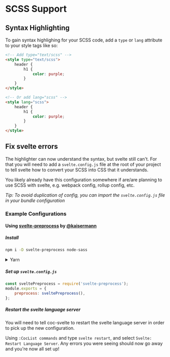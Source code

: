 # SCSS Support

## Syntax Highlighting

To gain syntax highlighing for your SCSS code, add a `type` or `lang` attribute to your style tags like so:

```html
<!-- Add type="text/scss" -->
<style type="text/scss">
    header {
        h1 {
            color: purple;
        }
    }
</style>

<!-- Or add lang="scss" -->
<style lang="scss">
    header {
        h1 {
            color: purple;
        }
    }
</style>
```

## Fix svelte errors

The highlighter can now understand the syntax, but svelte still can't.
For that you will need to add a `svelte.config.js` file at the root of your project to tell svelte how to convert your SCSS into CSS that it understands.

You likely already have this configuration somewhere if are/are planning to use SCSS with svelte, e.g. webpack config, rollup config, etc.

_Tip: To avoid duplication of config, you can import the `svelte.config.js` file in your bundle configuration_

### Example Configurations

#### Using [svelte-preprocess](https://github.com/kaisermann/svelte-preprocess) by [@kaisermann](https://github.com/kaisermann)

##### Install

```sh
npm i -D svelte-preprocess node-sass
```

<details>
<summary>Yarn</summary>

```sh
yarn add --dev svelte-preprocess node-sass
```

</details>

##### Set up `svelte.config.js`

```js
const sveltePreprocess = require('svelte-preprocess');
module.exports = {
    preprocess: sveltePreprocess(),
};
```

##### Restart the svelte language server

You will need to tell coc-svelte to restart the svelte language server in order to pick up the new configuration.

Using `:CocList commands` and type `svelte restart`, and select `Svelte: Restart Language Server`. Any errors you were seeing should now go away and you're now all set up!
